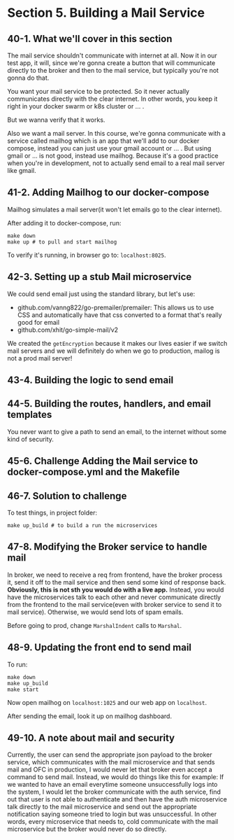 # Section 5. Building a Mail Service

## 40-1. What we'll cover in this section
The mail service shouldn't communicate with internet at all. Now it in our test app, it will, since we're gonna create a button
that will communicate directly to the broker and then to the mail service, but typically you're not gonna do that.

You want your mail service to be protected. So it never actually communicates directly with the clear internet.
In other words, you keep it right in your docker swarm or k8s cluster or ... .

But we wanna verify that it works.

Also we want a mail server. In this course, we're gonna communicate with a service called mailhog which is an app that we'll add to
our docker compose, instead you can just use your gmail account or ... . But using gmail or ... is not good, instead use mailhog. Because
it's a good practice when you're in development, not to actually send email to a real mail server like gmail.

## 41-2. Adding Mailhog to our docker-compose
Mailhog simulates a mail server(it won't let emails go to the clear internet).

After adding it to docker-compose, run:
```shell
make down
make up # to pull and start mailhog
```

To verify it's running, in browser go to: `localhost:8025`.

## 42-3. Setting up a stub Mail microservice
We could send email just using the standard library, but let's use:
- github.com/vanng822/go-premailer/premailer: This allows us to use CSS and automatically have that css converted to a format that's really good
for email
- github.com/xhit/go-simple-mail/v2


We created the `getEncryption` because it makes our lives easier if we switch mail servers and we will definitely do when we go to production, mailog
is not a prod mail server!

## 43-4. Building the logic to send email

## 44-5. Building the routes, handlers, and email templates
You never want to give a path to send an email, to the internet without some kind of security.

## 45-6. Challenge Adding the Mail service to docker-compose.yml and the Makefile

## 46-7. Solution to challenge
To test things, in project folder:
```shell
make up_build # to build a run the microservices
```
## 47-8. Modifying the Broker service to handle mail
In broker, we need to receive a req from frontend, have the broker process it, send it off to the mail service and then send some kind of 
response back. **Obviously, this is not sth you would do with a live app.** Instead, you would have the microservices talk to each other and
never communicate directly from the frontend to the mail service(even with broker service to send it to mail service). Otherwise, we would
send lots of spam emails.

Before going to prod, change `MarshalIndent` calls to `Marshal`.

## 48-9. Updating the front end to send mail
To run:
```shell
make down
make up_build
make start
```

Now open mailhog on `localhost:1025` and our web app on `localhost`.

After sending the email, look it up on mailhog dashboard.

## 49-10. A note about mail and security
Currently, the user can send the appropriate json payload to the broker service, which communicates with the mail microservice and that sends
mail and OFC in production, I would never let that broker even accept a command to send mail. Instead, we would do things like this for example:
If we wanted to have an email everytime someone unsuccessfully logs into the system, I would let the broker communicate with the auth service,
find out that user is not able to authenticate and then have the auth microservice talk directly to the mail microservice and send out the
appropriate notification saying someone tried to login but was unsuccessful. In other words, every microservice that needs to, cold communicate
with the mail microservice but the broker would never do so directly.